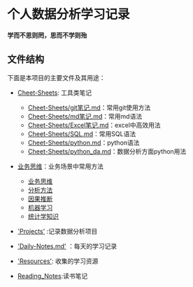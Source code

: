 # 个人数据分析学习记录

**学而不思则罔，思而不学则殆**

## 文件结构

下面是本项目的主要文件及其用途：

- [Cheet-Sheets](Cheet-Sheets): 工具类笔记
  - [Cheet-Sheets/git笔记.md](Cheet-Sheets/git笔记.md)：常用git使用方法
  - [Cheet-Sheets/md笔记.md](Cheet-Sheets/Markdown.md)：常用md语法
  - [Cheet-Sheets/Excel笔记.md](Cheet-Sheets/Excel笔记.md)：excel中高效用法
  - [Cheet-Sheets/SQL.md](Cheet-Sheets/SQL.md)：常用SQL语法
  - [Cheet-Sheets/python.md](Cheet-Sheets/python.md)：python语法
  - [Cheet-Sheets/python_da.md](Cheet-Sheets/python_da.md)：数据分析方面python用法

- [业务思维](业务相关)：业务场景中常用方法
  - [业务思维](业务相关/业务思维.md)
  - [分析方法](业务相关/分析方法.md)
  - [因果推断](业务相关/因果推断.md)
  - [机器学习](业务相关/机器学习.md)
  - [统计学知识](业务相关/统计学知识.md)

- ['Projects'](Projects) :记录数据分析项目
- ['Daily-Notes.md'](Daily-Notes.md) ：每天的学习记录
- ['Resources'](Resources): 收集的学习资源
- [Reading_Notes](Reading_Notes):读书笔记
